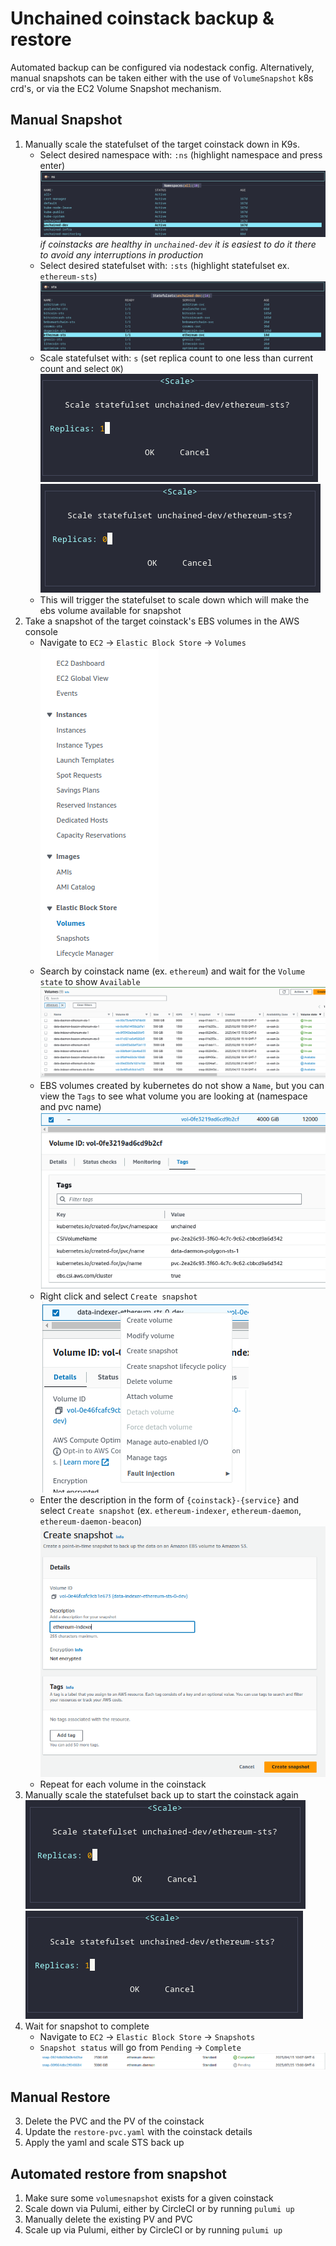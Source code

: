 
# Unchained coinstack backup & restore

Automated backup can be configured via nodestack config. Alternatively, manual snapshots can be taken either with the use of `VolumeSnapshot` k8s crd's, or via the EC2 Volume Snapshot mechanism.

## Manual Snapshot
1. Manually scale the statefulset of the target coinstack down in K9s.
	- Select desired namespace with: `:ns` (highlight namespace and press enter)  
	![](k9s-ns.png)
	_if coinstacks are healthy in `unchained-dev` it is easiest to do it there to avoid any interruptions in production_  
	- Select desired statefulset with: `:sts` (highlight statefulset ex. `ethereum-sts`)  
	![](k9s-sts.png)
	- Scale statefulset with: `s` (set replica count to one less than current count and select `OK`)  
	![](k9s-s-replicas-1.png)![](k9s-s-replicas-0.png)
	- This will trigger the statefulset to scale down which will make the ebs volume available for snapshot
2. Take a snapshot of the target coinstack's EBS volumes in the AWS console
	- Navigate to `EC2` -> `Elastic Block Store` -> `Volumes`  
	![](aws-volumes-nav.png)
	- Search by coinstack name (ex. `ethereum`) and wait for the `Volume state` to show `Available`  
	![](aws-volumes-search.png)
	- EBS volumes created by kubernetes do not show a `Name`, but you can view the `Tags` to see what volume you are looking at (namespace and pvc name)  
	![](aws-volumes-tags.png)
	- Right click and select `Create snapshot`  
	![](aws-volumes-create-snapshot.png)
	- Enter the description in the form of `{coinstack}-{service}` and select `Create snapshot` (ex. `ethereum-indexer`, `ethereum-daemon`, `ethereum-daemon-beacon`)  
	![](aws-volumes-create-snapshot-details.png)
	- Repeat for each volume in the coinstack
3. Manually scale the statefulset back up to start the coinstack again  
	![](k9s-s-replicas-0.png)![](k9s-s-replicas-1.png)
3. Wait for snapshot to complete 
	- Navigate to `EC2` -> `Elastic Block Store` -> `Snapshots`
	- `Snapshot status` will go from `Pending` -> `Complete`
	![](aws-snapshots-status.png)

## Manual Restore
3. Delete the PVC and the PV of the coinstack
4. Update the `restore-pvc.yaml` with the coinstack details
5. Apply the yaml and scale STS back up

## Automated restore from snapshot

1. Make sure some `volumesnapshot` exists for a given coinstack
2. Scale down via Pulumi, either by CircleCI or by running `pulumi up`
3. Manually delete the existing PV and PVC
4. Scale up via Pulumi, either by CircleCI or by running `pulumi up`
